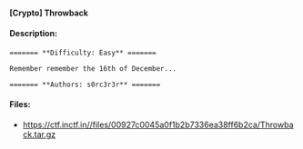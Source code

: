 #### [Crypto] Throwback  

#### Description:   

```
======= **Difficulty: Easy** =======

Remember remember the 16th of December...

======= **Authors: s0rc3r3r** =======
```

#### Files:   

* https://ctf.inctf.in//files/00927c0045a0f1b2b7336ea38ff6b2ca/Throwback.tar.gz  
